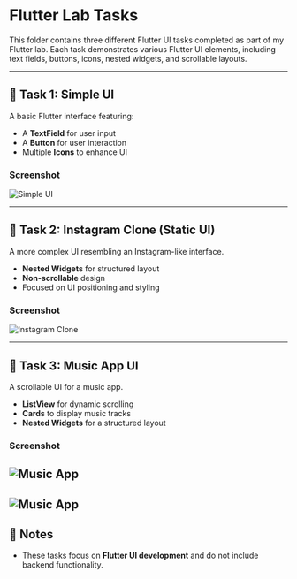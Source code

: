 # Flutter Lab Tasks  

This folder contains three different Flutter UI tasks completed as part of my Flutter lab. Each task demonstrates various Flutter UI elements, including text fields, buttons, icons, nested widgets, and scrollable layouts.

---

## 📌 Task 1: Simple UI  
A basic Flutter interface featuring:  
- A **TextField** for user input  
- A **Button** for user interaction  
- Multiple **Icons** to enhance UI  

### Screenshot  
![Simple UI](assets/task1.png)  

---

## 📌 Task 2: Instagram Clone (Static UI)  
A more complex UI resembling an Instagram-like interface.  
- **Nested Widgets** for structured layout  
- **Non-scrollable** design  
- Focused on UI positioning and styling  

### Screenshot  
![Instagram Clone](assets/task2.png)  

---

## 📌 Task 3: Music App UI  
A scrollable UI for a music app.  
- **ListView** for dynamic scrolling  
- **Cards** to display music tracks  
- **Nested Widgets** for a structured layout  

### Screenshot  
![Music App](assets/task3-1.png)  
---
![Music App](assets/task3-2.png) 
---

## 📌 Notes  
- These tasks focus on **Flutter UI development** and do not include backend functionality.  


